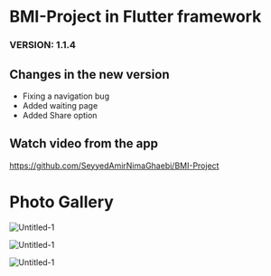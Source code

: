 # BMI-Project in Flutter framework

### VERSION: 1.1.4

## Changes in the new version
- Fixing a navigation bug
- Added waiting page
- Added Share option


## Watch video from the app
<a href="https://github.com/SeyyedAmirNimaGhaebi/BMI-Project">https://github.com/SeyyedAmirNimaGhaebi/BMI-Project</a>

# Photo Gallery

![Untitled-1](https://github.com/SeyyedAmirNimaGhaebi/BMI-Project/assets/124828880/81a50552-c12c-4de7-bcea-a6c97a3b4472)


![Untitled-1](https://github.com/SeyyedAmirNimaGhaebi/BMI-Project/assets/124828880/5c577d6d-3c99-4a6d-9199-9fc3472a4297)



![Untitled-1](https://github.com/SeyyedAmirNimaGhaebi/BMI-Project/assets/124828880/a5aeabfd-9976-410f-90e8-261e8a0a9f6a)
